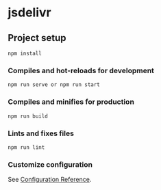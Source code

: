 # jsdelivr

## Project setup
```
npm install
```

### Compiles and hot-reloads for development
```
npm run serve or npm run start
```

### Compiles and minifies for production
```
npm run build
```

### Lints and fixes files
```
npm run lint
```

### Customize configuration
See [Configuration Reference](https://cli.vuejs.org/config/).
